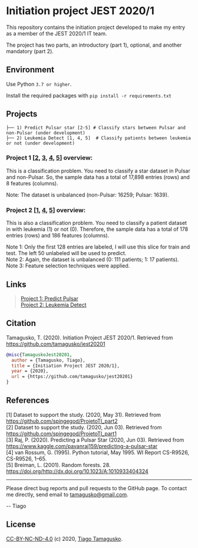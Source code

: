 # Initiation project JEST 2020/1

This repository contains the initiation project developed to make my entry as a member of the JEST 2020/1 IT team.

The project has two parts, an introductory (part 1), optional, and another mandatory (part 2).

## Environment

Use Python `3.7 or higher`.

Install the required packages with `pip install -r requirements.txt`

## Projects
    
    ├── 1) Predict Pulsar star [2-5] # Classify stars between Pulsar and non-Pulsar (under development)  
    ├── 2) Leukemia Detect [1, 4, 5]  # Classify patients between leukemia or not (under development)  

### Project 1 [[2](#2), [3](#3), [4](#4), [5](#5)] overview:

This is a classification problem. You need to classify a star dataset in Pulsar and non-Pulsar. So, the sample data has a total of 17,898 entries (rows) and 8 features (columns).  

Note: The dataset is unbalanced (non-Pulsar: 16259; Pulsar: 1639).

### Project 2 [[1](#1), [4](#4), [5](#5)] overview:

This is also a classification problem. You need to classify a patient dataset in with leukemia (1) or not (0). Therefore, the sample data has a total of 178  entries (rows) and 186 features (columns).  

Note 1: Only the first 128 entries are labeled, I will use this slice for train and test. The left 50 unlabeled will be used to predict.  
Note 2: Again, the dataset is unbalanced (0: 111 patients; 1: 17 patients).  
Note 3: Feature selection techniques were applied.

## Links
    
> [Project 1: Predict Pulsar](/predictPulsar.ipynb)  
> [Project 2: Leukemia Detect](/leukemiaDetect.ipynb)

## Citation

Tamagusko, T. (2020). Initiation Project JEST 2020/1. Retrieved from https://github.com/tamagusko/jest20201

```bibtex
@misc{TamaguskoJest20201,
  author = {Tamagusko, Tiago},
  title = {Initiation Project JEST 2020/1},
  year = {2020},
  url = {https://github.com/tamagusko/jest20201}
}
```

## References

<a id="1">[1]</a> 
Dataset to support the study. (2020, May 31). 
Retrieved from https://github.com/spingegod/ProjetoTI_part2  
<a id="2">[2]</a> 
Dataset to support the study. (2020, Jun 03). 
Retrieved from https://github.com/spingegod/ProjetoTI_part1  
<a id="3">[3]</a> 
Raj, P. (2020). 
Predicting a Pulsar Star (2020, Jun 03). 
Retrieved from https://www.kaggle.com/pavanraj159/predicting-a-pulsar-star  
<a id="4">[4]</a> 
van Rossum, G. (1995). 
Python tutorial, May 1995. 
WI Report CS-R9526, CS-R9526, 1–65.  
<a id="5">[5]</a> 
Breiman, L. (2001). 
Random forests. 28. 
https://doi.org/http://dx.doi.org/10.1023/A:1010933404324 

----

Please direct bug reports and pull requests to the GitHub page. To contact me directly, send email to tamagusko@gmail.com.

-- Tiago

## License

[CC-BY-NC-ND-4.0](LICENSE) (c) 2020, [Tiago Tamagusko](https://tamagusko.github.io/).
